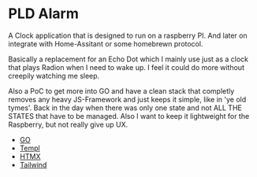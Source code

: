# PLD Alarm

A Clock application that is designed to run on a raspberry PI. And later on integrate with Home-Assitant or some homebrewn protocol.

Basically a replacement for an Echo Dot which I mainly use just as a clock that plays Radion when I need to wake up. I feel it could do more without creepily watching me sleep.

Also a PoC to get more into GO and have a clean stack that completly removes any heavy JS-Framework and just keeps it simple, like in 'ye old tymes'. Back in the day when there was only one state and not ALL THE STATES that have to be managed. Also I want to keep it lightweight for the Raspberry, but not really give up UX.

- [GO](https://go.dev)
- [Templ](https://templ.guide)
- [HTMX](https://htmx.org)
- [Tailwind](https://tailwindcss.com)
